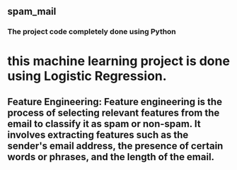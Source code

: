 ## spam_mail
### The project code completely done using Python


# this machine learning project is done using Logistic Regression. 

##  Feature Engineering: Feature engineering is the process of selecting relevant features from the email to classify it as spam or non-spam. It involves extracting features such as the sender's email address, the presence of certain words or phrases, and the length of the email.